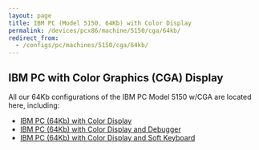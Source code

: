 ```yaml
---
layout: page
title: IBM PC (Model 5150, 64Kb) with Color Display
permalink: /devices/pcx86/machine/5150/cga/64kb/
redirect_from:
  - /configs/pc/machines/5150/cga/64kb/
---
```


IBM PC with Color Graphics (CGA) Display
---

All our 64Kb configurations of the IBM PC Model 5150 w/CGA are located here, including:

* [IBM PC (64Kb) with Color Display](/devices/pcx86/machine/5150/cga/64kb/donkey/)
* [IBM PC (64Kb) with Color Display and Debugger](/devices/pcx86/machine/5150/cga/64kb/donkey/debugger/)
* [IBM PC (64Kb) with Color Display and Soft Keyboard](/devices/pcx86/machine/5150/cga/64kb/softkbd/)
